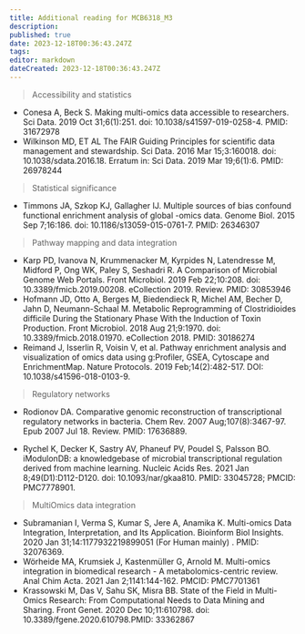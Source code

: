 ```yaml
---
title: Additional reading for MCB6318_M3 
description: 
published: true
date: 2023-12-18T00:36:43.247Z
tags: 
editor: markdown
dateCreated: 2023-12-18T00:36:43.247Z
---
```




>Accessibility and statistics
- Conesa A, Beck S. Making multi-omics data accessible to researchers. Sci Data. 2019 Oct 31;6(1):251. doi: 10.1038/s41597-019-0258-4. PMID: 31672978 
-  Wilkinson MD, ET AL  The FAIR Guiding Principles for scientific data management and stewardship. Sci Data. 2016 Mar 15;3:160018. doi: 10.1038/sdata.2016.18. Erratum in: Sci Data. 2019 Mar 19;6(1):6. PMID: 26978244

> Statistical significance   
- Timmons JA, Szkop KJ, Gallagher IJ. Multiple sources of bias confound functional enrichment analysis of global -omics data. Genome Biol. 2015 Sep 7;16:186. doi: 10.1186/s13059-015-0761-7. PMID: 26346307

 > Pathway mapping and data integration
- Karp PD, Ivanova N, Krummenacker M, Kyrpides N, Latendresse M, Midford P, Ong WK, Paley S, Seshadri R. A Comparison of Microbial Genome Web Portals. Front Microbiol. 2019 Feb 22;10:208. doi: 10.3389/fmicb.2019.00208. eCollection 2019. Review.  PMID: 30853946 
- Hofmann JD, Otto A, Berges M, Biedendieck R, Michel AM, Becher D, Jahn D, Neumann-Schaal M. Metabolic Reprogramming of Clostridioides difficile During the Stationary Phase With the Induction of Toxin Production. Front Microbiol. 2018 Aug 21;9:1970. doi: 10.3389/fmicb.2018.01970. eCollection 2018.  PMID: 30186274
- Reimand J, Isserlin R, Voisin V, et al. Pathway enrichment analysis and visualization of omics data using g:Profiler, GSEA, Cytoscape and EnrichmentMap. Nature Protocols. 2019 Feb;14(2):482-517. DOI: 10.1038/s41596-018-0103-9.


> Regulatory networks

- Rodionov DA. Comparative genomic reconstruction of transcriptional regulatory networks in bacteria. Chem Rev. 2007 Aug;107(8):3467-97. Epub 2007 Jul 18. Review.  PMID: 17636889. 

- Rychel K, Decker K, Sastry AV, Phaneuf PV, Poudel S, Palsson BO. iModulonDB: a knowledgebase of microbial transcriptional regulation derived from machine learning. Nucleic Acids Res. 2021 Jan 8;49(D1):D112-D120. doi: 10.1093/nar/gkaa810. PMID: 33045728; PMCID: PMC7778901.

>MultiOmics data integration

- Subramanian I, Verma S, Kumar S, Jere A, Anamika K. Multi-omics Data Integration, Interpretation, and Its Application. Bioinform Biol Insights. 2020 Jan 31;14:1177932219899051 (For Human mainly) .  PMID: 32076369. 
- Wörheide MA, Krumsiek J, Kastenmüller G, Arnold M. Multi-omics integration in biomedical research - A metabolomics-centric review. Anal Chim Acta. 2021 Jan 2;1141:144-162. PMCID: PMC7701361
- Krassowski M, Das V, Sahu SK, Misra BB. State of the Field in Multi-Omics Research: From Computational Needs to Data Mining and Sharing. Front Genet. 2020 Dec 10;11:610798. doi: 10.3389/fgene.2020.610798.PMID: 33362867
